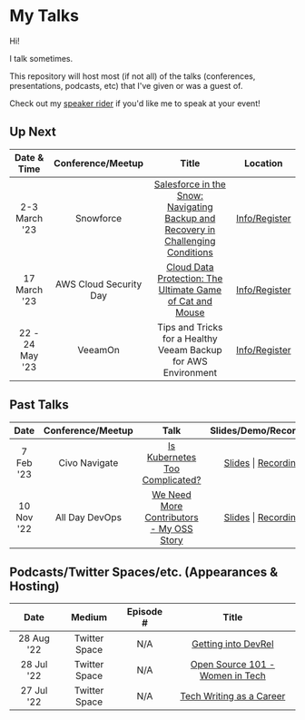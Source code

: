 My Talks
===================

Hi!

I talk sometimes.

This repository will host most (if not all) of the talks (conferences, presentations, podcasts, etc) that I've given or was a guest of.

Check out my [speaker rider](./speaker-rider.md) if you'd like me to speak at your event!

## Up Next

Date & Time|Conference/Meetup|Title|Location
:---------:|:---------------:|:---:|:-------:
2-3 March '23 | Snowforce | [Salesforce in the Snow: Navigating Backup and Recovery in Challenging Conditions](https://github.com/juliafmorgado/talks/issues/13) | [Info/Register](https://snowforce.io/)
17 March '23 | AWS Cloud Security Day | [Cloud Data Protection: The Ultimate Game of Cat and Mouse](https://github.com/juliafmorgado/talks/issues/14) | [Info/Register](https://www.aws-cscd.com/#about)
22 - 24 May '23 | VeeamOn | Tips and Tricks for a Healthy Veeam Backup for AWS Environment | [Info/Register](https://www.veeam.com/veeamon)

## Past Talks

Date|Conference/Meetup|Talk|Slides/Demo/Recording
:---------:|:---------------:|:--:|:--------------------:
7 Feb '23 | Civo Navigate | [Is Kubernetes Too Complicated?](https://github.com/juliafmorgado/talks/blob/main/Is%20Kubernetes%20Too%20Complicated%3F/Abstract.md) | [Slides](https://docs.google.com/presentation/d/1yPaR8aYS3ZqI8WDGLVgxIGwWKTzuGffA/edit#slide=id.p3) \| [Recording]()
10 Nov '22 | All Day DevOps | [We Need More Contributors - My OSS Story](https://github.com/juliafmorgado/talks/blob/main/We%20Need%20More%20Contributors/Abstract.md) | [Slides](https://t.co/OqD7NnbnhK) \| [Recording](https://t.co/qVo5R9Blyz)


## Podcasts/Twitter Spaces/etc. (Appearances & Hosting)

Date|Medium|Episode #|Title
:--:|:-----:|:-------:|:----:
28 Aug '22 | Twitter Space | N/A | [Getting into DevRel](https://twitter.com/i/spaces/1YqJDqNjpYLxV)
28 Jul '22 | Twitter Space | N/A | [Open Source 101 - Women in Tech](https://twitter.com/i/spaces/1PlJQaDYqdXJE)
27 Jul '22 | Twitter Space | N/A | [Tech Writing as a Career](https://twitter.com/virtualized6ix/status/1552253444723200001?s=20&t=Clsi3spzoB8NIn4m4taL6g)
